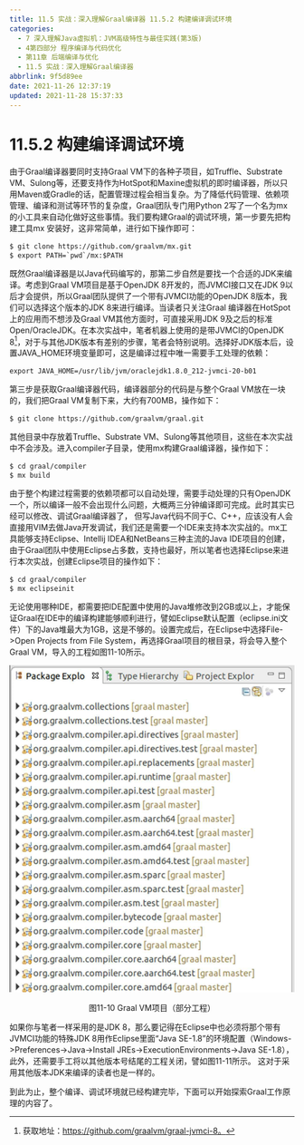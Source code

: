 ```yaml
---
title: 11.5 实战：深入理解Graal编译器 11.5.2 构建编译调试环境
categories: 
  - 7 深入理解Java虛拟机：JVM高级特性与最佳实践(第3版)
  - 4第四部分 程序编译与代码优化
  - 第11章 后端编译与优化
  - 11.5 实战：深入理解Graal编译器
abbrlink: 9f5d89ee
date: 2021-11-26 12:37:19
updated: 2021-11-28 15:37:33
---
```

# 11.5.2 构建编译调试环境
由于Graal编译器要同时支持Graal VM下的各种子项目，如Truffle、Substrate VM、Sulong等，还要支持作为HotSpot和Maxine虚拟机的即时编译器，所以只用Maven或Gradle的话，配置管理过程会相当复杂。为了降低代码管理、依赖项管理、编译和测试等环节的复杂度，Graal团队专门用Python 2写了一个名为mx的小工具来自动化做好这些事情。我们要构建Graal的调试环境，第一步要先把构建工具mx 安装好，这非常简单，进行如下操作即可：

```
$ git clone https://github.com/graalvm/mx.git 
$ export PATH=`pwd`/mx:$PATH
```
既然Graal编译器是以Java代码编写的，那第二步自然是要找一个合适的JDK来编译。考虑到Graal VM项目是基于OpenJDK 8开发的，而JVMCI接口又在JDK 9以后才会提供，所以Graal团队提供了一个带有JVMCI功能的OpenJDK 8版本，我们可以选择这个版本的JDK 8来进行编译。当读者只关注Graal 编译器在HotSpot上的应用而不想涉及Graal VM其他方面时，可直接采用JDK 9及之后的标准Open/OracleJDK。在本次实战中，笔者机器上使用的是带JVMCI的OpenJDK 8[^1]，对于与其他JDK版本有差别的步骤，笔者会特别说明。选择好JDK版本后，设置JAVA_HOME环境变量即可，这是编译过程中唯一需要手工处理的依赖：

```
export JAVA_HOME=/usr/lib/jvm/oraclejdk1.8.0_212-jvmci-20-b01
```

第三步是获取Graal编译器代码，编译器部分的代码是与整个Graal VM放在一块的，我们把Graal VM复制下来，大约有700MB，操作如下：

```
$ git clone https://github.com/graalvm/graal.git
```

其他目录中存放着Truffle、Substrate VM、Sulong等其他项目，这些在本次实战中不会涉及。进入compiler子目录，使用mx构建Graal编译器，操作如下：

```
$ cd graal/compiler 
$ mx build
```
由于整个构建过程需要的依赖项都可以自动处理，需要手动处理的只有OpenJDK一个，所以编译一般不会出现什么问题，大概两三分钟编译即可完成。此时其实已经可以修改、调试Graal编译器了， 但写Java代码不同于C、C++，应该没有人会直接用VIM去做Java开发调试，我们还是需要一个IDE来支持本次实战的。mx工具能够支持Eclipse、Intellij IDEA和NetBeans三种主流的Java IDE项目的创建， 由于Graal团队中使用Eclipse占多数，支持也最好，所以笔者也选择Eclipse来进行本次实战，创建Eclipse项目的操作如下：

```
$ cd graal/compiler 
$ mx eclipseinit
```
无论使用哪种IDE，都需要把IDE配置中使用的Java堆修改到2GB或以上，才能保证Graal在IDE中的编译构建能够顺利进行，譬如Eclipse默认配置（eclipse.ini文件）下的Java堆最大为1GB，这是不够的。设置完成后，在Eclipse中选择File->Open Projects from File System，再选择Graal项目的根目录，将会导入整个Graal VM，导入的工程如图11-10所示。

![image-20211126123628899](https://raw.githubusercontent.com/lanlan2017/images/master/Blog/Sum/20211126123629.png)

<center>图11-10 Graal VM项目（部分工程）</center>

如果你与笔者一样采用的是JDK 8，那么要记得在Eclipse中也必须将那个带有JVMCI功能的特殊JDK 8用作Eclipse里面“Java SE-1.8”的环境配置（Windows->Preferences->Java->Install JREs->ExecutionEnvironments->Java SE-1.8），此外，还需要手工将以其他版本号结尾的工程关闭，譬如图11-11所示。 这对于采用其他版本JDK来编译的读者也是一样的。

到此为止，整个编译、调试环境就已经构建完毕，下面可以开始探索Graal工作原理的内容了。

[^1]: 获取地址：https://github.com/graalvm/graal-jvmci-8。
